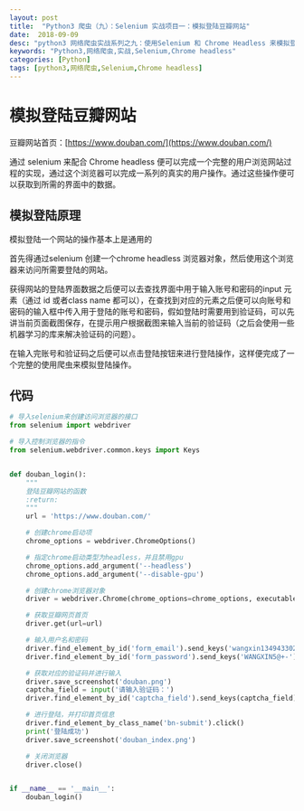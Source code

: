 ```yaml
---
layout: post
title:  "Python3 爬虫（九）：Selenium 实战项目一：模拟登陆豆瓣网站"
date:  2018-09-09
desc: "python3 网络爬虫实战系列之九：使用Selenium 和 Chrome Headless 来模拟登陆豆瓣网站"
keywords: "Python3,网络爬虫,实战,Selenium,Chrome headless"
categories: [Python]
tags: [python3,网络爬虫,Selenium,Chrome headless]
---
```


# 模拟登陆豆瓣网站

豆瓣网站首页：[https://www.douban.com/](https://www.douban.com/)

通过 selenium 来配合 Chrome headless 便可以完成一个完整的用户浏览网站过程的实现，通过这个浏览器可以完成一系列的真实的用户操作。通过这些操作便可以获取到所需的界面中的数据。

## 模拟登陆原理

模拟登陆一个网站的操作基本上是通用的

首先得通过selenium 创建一个chrome headless 浏览器对象，然后使用这个浏览器来访问所需要登陆的网站。

获得网站的登陆界面数据之后便可以去查找界面中用于输入账号和密码的input 元素（通过 id 或者class name 都可以），在查找到对应的元素之后便可以向账号和密码的输入框中传入用于登陆的账号和密码，假如登陆时需要用到验证码，可以先讲当前页面截图保存，在提示用户根据截图来输入当前的验证码（之后会使用一些机器学习的库来解决验证码的问题）。

在输入完账号和验证码之后便可以点击登陆按钮来进行登陆操作，这样便完成了一个完整的使用爬虫来模拟登陆操作。

## 代码

```python
# 导入selenium来创建访问浏览器的接口
from selenium import webdriver

# 导入控制浏览器的指令
from selenium.webdriver.common.keys import Keys


def douban_login():
    """
    登陆豆瓣网站的函数
    :return:
    """
    url = 'https://www.douban.com/'

    # 创建chrome启动项
    chrome_options = webdriver.ChromeOptions()

    # 指定chrome启动类型为headless，并且禁用gpu
    chrome_options.add_argument('--headless')
    chrome_options.add_argument('--disable-gpu')

    # 创建chrome浏览器对象
    driver = webdriver.Chrome(chrome_options=chrome_options, executable_path='/home/wx/application/chromedriver')

    # 获取豆瓣网页首页
    driver.get(url=url)

    # 输入用户名和密码
    driver.find_element_by_id('form_email').send_keys('wangxin1349433028@gmail.com')
    driver.find_element_by_id('form_password').send_keys('WANGXIN5@+-')

    # 获取对应的验证码并进行输入
    driver.save_screenshot('douban.png')
    captcha_field = input('请输入验证码：')
    driver.find_element_by_id('captcha_field').send_keys(captcha_field)

    # 进行登陆，并打印首页信息
    driver.find_element_by_class_name('bn-submit').click()
    print('登陆成功')
    driver.save_screenshot('douban_index.png')

    # 关闭浏览器
    driver.close()


if __name__ == '__main__':
    douban_login()
```